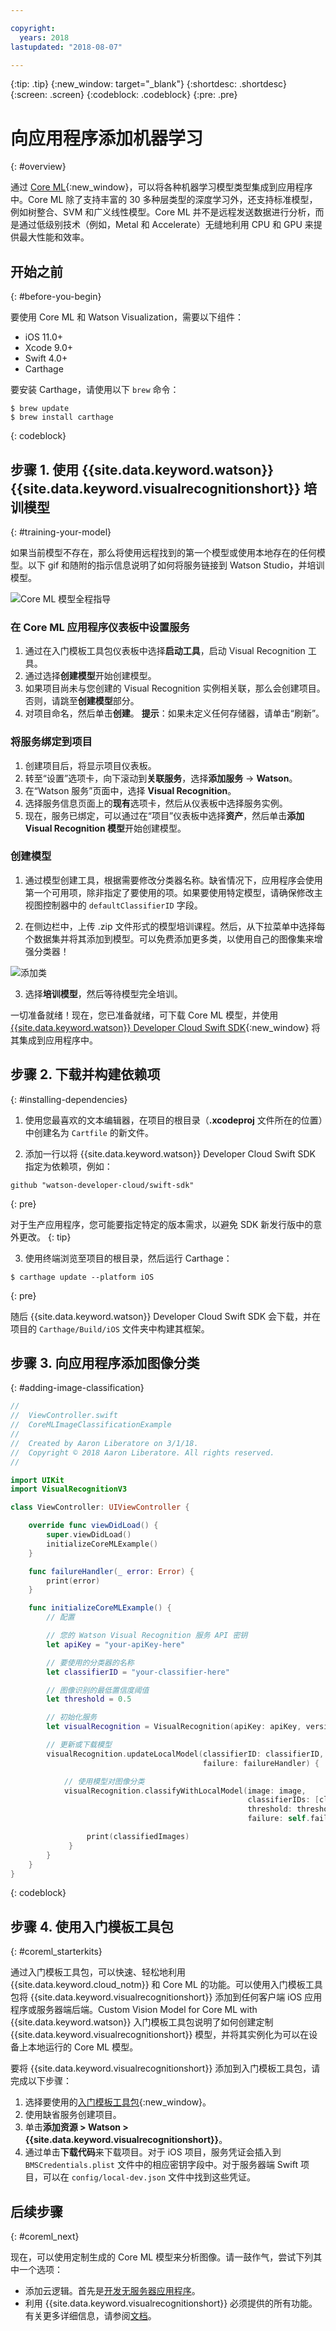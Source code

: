```yaml
---

copyright:
  years: 2018
lastupdated: "2018-08-07"

---
```

{:tip: .tip}
{:new_window: target="_blank"}
{:shortdesc: .shortdesc}
{:screen: .screen}
{:codeblock: .codeblock}
{:pre: .pre}

# 向应用程序添加机器学习
{: #overview}

通过 [Core ML](https://developer.apple.com/documentation/coreml){:new_window}，可以将各种机器学习模型类型集成到应用程序中。Core ML 除了支持丰富的 30 多种层类型的深度学习外，还支持标准模型，例如树整合、SVM 和广义线性模型。Core ML 并不是远程发送数据进行分析，而是通过低级别技术（例如，Metal 和 Accelerate）无缝地利用 CPU 和 GPU 来提供最大性能和效率。

## 开始之前
{: #before-you-begin}

要使用 Core ML 和 Watson Visualization，需要以下组件：

  * iOS 11.0+
  * Xcode 9.0+
  * Swift 4.0+
  * Carthage

要安装 Carthage，请使用以下 `brew` 命令：
```
$ brew update
$ brew install carthage
```
{: codeblock}

## 步骤 1. 使用 {{site.data.keyword.watson}} {{site.data.keyword.visualrecognitionshort}} 培训模型
{: #training-your-model}

如果当前模型不存在，那么将使用远程找到的第一个模型或使用本地存在的任何模型。以下 gif 和随附的指示信息说明了如何将服务链接到 Watson Studio，并培训模型。

![Core ML 模型全程指导](images/CoreMLWalkthrough.gif)

### 在 Core ML 应用程序仪表板中设置服务

1. 通过在入门模板工具包仪表板中选择**启动工具**，启动 Visual Recognition 工具。
2. 通过选择**创建模型**开始创建模型。
2. 如果项目尚未与您创建的 Visual Recognition 实例相关联，那么会创建项目。否则，请跳至**创建模型**部分。
3. 对项目命名，然后单击**创建**。
  **提示**：如果未定义任何存储器，请单击“刷新”。

### 将服务绑定到项目

1. 创建项目后，将显示项目仪表板。
2. 转至“设置”选项卡，向下滚动到**关联服务**，选择**添加服务** -> **Watson**。
3. 在“Watson 服务”页面中，选择 **Visual Recognition**。
4. 选择服务信息页面上的**现有**选项卡，然后从仪表板中选择服务实例。
5. 现在，服务已绑定，可以通过在“项目”仪表板中选择**资产**，然后单击**添加 Visual Recognition 模型**开始创建模型。

### 创建模型

1. 通过模型创建工具，根据需要修改分类器名称。缺省情况下，应用程序会使用第一个可用项，除非指定了要使用的项。如果要使用特定模型，请确保修改主视图控制器中的 `defaultClassifierID` 字段。

2. 在侧边栏中，上传 .zip 文件形式的模型培训课程。然后，从下拉菜单中选择每个数据集并将其添加到模型。可以免费添加更多类，以使用自己的图像集来增强分类器！

![添加类](images/add_classes.png)

3. 选择**培训模型**，然后等待模型完全培训。

一切准备就绪！现在，您已准备就绪，可下载 Core ML 模型，并使用 [{{site.data.keyword.watson}} Developer Cloud Swift SDK](https://github.com/watson-developer-cloud/swift-sdk){:new_window} 将其集成到应用程序中。

## 步骤 2. 下载并构建依赖项
{: #installing-dependencies}

1. 使用您最喜欢的文本编辑器，在项目的根目录（**.xcodeproj** 文件所在的位置）中创建名为 `Cartfile` 的新文件。

2. 添加一行以将 {{site.data.keyword.watson}} Developer Cloud Swift SDK 指定为依赖项，例如：

  ```
  github "watson-developer-cloud/swift-sdk"
  ```
  {: pre}

  对于生产应用程序，您可能要指定特定的版本需求，以避免 SDK 新发行版中的意外更改。
  {: tip}

3. 使用终端浏览至项目的根目录，然后运行 Carthage：

  ```
  $ carthage update --platform iOS
  ```
  {: pre}

  随后 {{site.data.keyword.watson}} Developer Cloud Swift SDK 会下载，并在项目的 `Carthage/Build/iOS` 文件夹中构建其框架。

## 步骤 3. 向应用程序添加图像分类
{: #adding-image-classification}

```Swift
//
//  ViewController.swift
//  CoreMLImageClassificationExample
//
//  Created by Aaron Liberatore on 3/1/18.
//  Copyright © 2018 Aaron Liberatore. All rights reserved.
//

import UIKit
import VisualRecognitionV3

class ViewController: UIViewController {

    override func viewDidLoad() {
        super.viewDidLoad()
        initializeCoreMLExample()
    }

    func failureHandler(_ error: Error) {
        print(error)
    }

    func initializeCoreMLExample() {
        // 配置

        // 您的 Watson Visual Recognition 服务 API 密钥
        let apiKey = "your-apiKey-here"

        // 要使用的分类器的名称
        let classifierID = "your-classifier-here"

        // 图像识别的最低置信度阈值
        let threshold = 0.5

        // 初始化服务
        let visualRecognition = VisualRecognition(apiKey: apiKey, version: "03-01-2018")

        // 更新或下载模型
        visualRecognition.updateLocalModel(classifierID: classifierID,
                                           failure: failureHandler) {

            // 使用模型对图像分类
            visualRecognition.classifyWithLocalModel(image: image,
                                                     classifierIDs: [classifierID],
                                                     threshold: threshold,
                                                     failure: self.failureHandler) { classifiedImages in

                 print(classifiedImages)
             }            
        }
    }
}
```
{: codeblock}

## 步骤 4. 使用入门模板工具包
{: #coreml_starterkits}

通过入门模板工具包，可以快速、轻松地利用 {{site.data.keyword.cloud_notm}} 和 Core ML 的功能。可以使用入门模板工具包将 {{site.data.keyword.visualrecognitionshort}} 添加到任何客户端 iOS 应用程序或服务器端后端。Custom Vision Model for Core ML with {{site.data.keyword.watson}} 入门模板工具包说明了如何创建定制 {{site.data.keyword.visualrecognitionshort}} 模型，并将其实例化为可以在设备上本地运行的 Core ML 模型。

要将 {{site.data.keyword.visualrecognitionshort}} 添加到入门模板工具包，请完成以下步骤：

1. 选择要使用的[入门模板工具包](https://console.bluemix.net/developer/appledevelopment/starter-kits){:new_window}。
2. 使用缺省服务创建项目。
3. 单击**添加资源 > Watson > {{site.data.keyword.visualrecognitionshort}}**。
4. 通过单击**下载代码**来下载项目。对于 iOS 项目，服务凭证会插入到 `BMSCredentials.plist` 文件中的相应密钥字段中。对于服务器端 Swift 项目，可以在 `config/local-dev.json` 文件中找到这些凭证。

## 后续步骤
{: #coreml_next}

现在，可以使用定制生成的 Core ML 模型来分析图像。请一鼓作气，尝试下列其中一个选项：

* 添加云逻辑。首先是[开发无服务器应用程序](/docs/swift/backend/functions.html)。
* 利用 {{site.data.keyword.visualrecognitionshort}} 必须提供的所有功能。有关更多详细信息，请参阅[文档](/docs/services/visual-recognition/index.html)。
